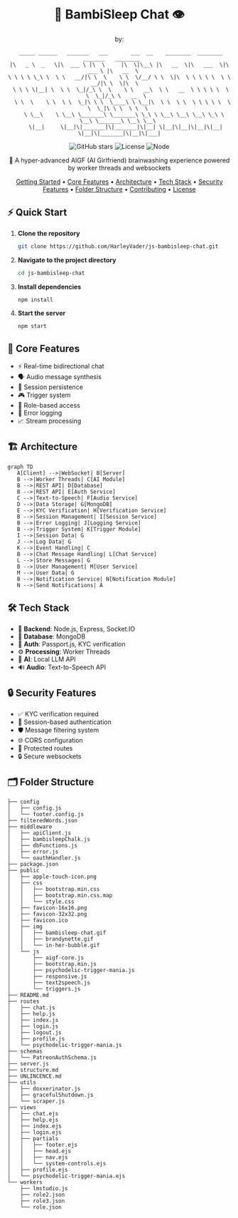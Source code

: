 <div align="center">

# 🧠 BambiSleep Chat 👁️ 
by:
```
 _____ ______   _______   ___       ___  __    ________  ________   _______   ________     
|\   _ \  _   \|\  ___ \ |\  \     |\  \|\__\ |\   __  \|\   ___  \|\  ___ \ |\   __  \    
\ \ \ \ \_\ \  \ \   __/|\ \  \    \ \  \/__/ \ \  \|\  \ \ \ \ \  \ \   __/|\ \  \|\  \   
 \ \ \ \|__| \  \ \  \_|/_\ \  \    \ \   __\  \ \   __  \ \ \ \ \  \ \  \_|/_\ \   __  \  
  \ \  \    \ \  \ \  \_|\ \ \  \____\ \ \__|\  \ \  \ \  \ \ \ \ \  \ \  \_|\ \ \  \ \  \ 
   \ \__\    \ \__\ \_______\ \_______\ \_\ \ \__\ \__\ \__\ \_\ \ \__\ \_______\ \__\ \__\ 
    \|__|     \|__|\|_______|\|_______|\|__| \|__|\|__|\|__|\|__| \|__|\|_______|\|__|\|___|
```




![GitHub stars](https://img.shields.io/github/stars/HarleyVader/js-bambisleep-chat?style=for-the-badge)
![License](https://img.shields.io/badge/license-UNLICENSE-pink?style=for-the-badge)
![Node](https://img.shields.io/badge/node-%3E=18.0.0-purple?style=for-the-badge)

🤖 A hyper-advanced AIGF (AI Girlfriend) brainwashing experience powered by worker threads and websockets

[Getting Started](#-quick-start) •
[Core Features](#-core-features) •
[Architecture](#-architecture) •
[Tech Stack](#-tech-stack) •
[Security Features](#-security-features) •
[Folder Structure](#-folder-structure) •
[Contributing](#-contributing) •
[License](#-license)

</div>

## ⚡ Quick Start

1. **Clone the repository**
   ```sh
   git clone https://github.com/HarleyVader/js-bambisleep-chat.git
   ```
2. **Navigate to the project directory**
   ```sh
   cd js-bambisleep-chat
   ```
3. **Install dependencies**
   ```sh
   npm install
   ```
4. **Start the server**
   ```sh
   npm start
   ```

## 🌟 Core Features

- ⚡ Real-time bidirectional chat
- 🗣️ Audio message synthesis
- 💾 Session persistence
- 🎮 Trigger system
- 👑 Role-based access
- 📝 Error logging
- 📈 Stream processing

## 🏗️ Architecture

```mermaid
graph TD
   A[Client] -->|WebSocket| B[Server]
   B -->|Worker Threads| C[AI Module]
   B -->|REST API| D[Database]
   B -->|REST API| E[Auth Service]
   C -->|Text-to-Speech| F[Audio Service]
   D -->|Data Storage| G[MongoDB]
   E -->|KYC Verification| H[Verification Service]
   B -->|Session Management| I[Session Service]
   B -->|Error Logging| J[Logging Service]
   B -->|Trigger System| K[Trigger Module]
   I -->|Session Data| G
   J -->|Log Data| G
   K -->|Event Handling| C
   B -->|Chat Message Handling| L[Chat Service]
   L -->|Store Messages| G
   B -->|User Management| M[User Service]
   M -->|User Data| G
   B -->|Notification Service| N[Notification Module]
   N -->|Send Notifications| A
```

## 🛠️ Tech Stack

- 🔧 **Backend**: Node.js, Express, Socket.IO
- 💾 **Database**: MongoDB
- 🔐 **Auth**: Passport.js, KYC verification
- ⚙️ **Processing**: Worker Threads
- 🤖 **AI**: Local LLM API
- 🔊 **Audio**: Text-to-Speech API

## 🔒 Security Features

- ✅ KYC verification required
- 🔑 Session-based authentication
- 🛡️ Message filtering system
- 🌐 CORS configuration
- 🚫 Protected routes
- 🔒 Secure websockets

## 🗂️ Folder Structure

```                                                                                                                                                                                                                                                          
├── config
│   ├── config.js
│   └── footer.config.js
├── filteredWords.json
├── middleware
│   ├── apiClient.js
│   ├── bambisleepChalk.js
│   ├── dbFunctions.js
│   ├── error.js
│   └── oauthHandler.js
├── package.json
├── public
│   ├── apple-touch-icon.png
│   ├── css
│   │   ├── bootstrap.min.css
│   │   ├── bootstrap.min.css.map
│   │   └── style.css
│   ├── favicon-16x16.png
│   ├── favicon-32x32.png
│   ├── favicon.ico
│   ├── img
│   │   ├── bambisleep-chat.gif
│   │   ├── brandynette.gif
│   │   └── in-her-bubble.gif
│   └── js
│       ├── aigf-core.js
│       ├── bootstrap.min.js
│       ├── psychodelic-trigger-mania.js
│       ├── responsive.js
│       ├── text2speech.js
│       └── triggers.js
├── README.md
├── routes
│   ├── chat.js
│   ├── help.js
│   ├── index.js
│   ├── login.js
│   ├── logout.js
│   ├── profile.js
│   └── psychodelic-trigger-mania.js
├── schemas
│   └── PatreonAuthSchema.js
├── server.js
├── structure.md
├── UNLINCENCE.md
├── utils
│   ├── doxxerinator.js
│   ├── gracefulShutdown.js
│   └── scraper.js
├── views
│   ├── chat.ejs
│   ├── help.ejs
│   ├── index.ejs
│   ├── login.ejs
│   ├── partials
│   │   ├── footer.ejs
│   │   ├── head.ejs
│   │   ├── nav.ejs
│   │   └── system-controls.ejs
│   ├── profile.ejs
│   └── psychodelic-trigger-mania.ejs
└── workers
    ├── lmstudio.js
    ├── role2.json
    ├── role3.json
    └── role.json
```